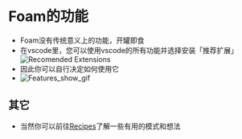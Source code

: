 # Foam的功能
- Foam没有传统意义上的功能，开罐即食
- 在vscode里，您可以使用vscode的所有功能并选择安装「推荐扩展」![Recomended Extensions](https://foambubble.github.io/foam/recommended-extensions)
- 因此你可以自行决定如何使用它
- ![Features_show_gif](https://foambubble.github.io/foam/assets/images/foam-navigation-demo.gif)

## 其它
- 当然你可以前往[Recipes](../index.md)了解一些有用的模式和想法